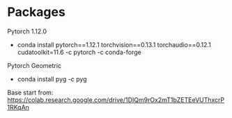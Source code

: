 # Packages
Pytorch 1.12.0 
- conda install pytorch==1.12.1 torchvision==0.13.1 torchaudio==0.12.1 cudatoolkit=11.6 -c pytorch -c conda-forge

Pytorch Geometric 
- conda install pyg -c pyg


Base start from: https://colab.research.google.com/drive/1DIQm9rOx2mT1bZETEeVUThxcrP1RKqAn
